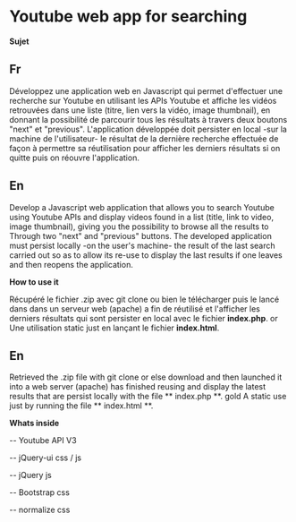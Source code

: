 **Youtube web app for searching**
=================================
**Sujet**

Fr
--

Développez une application web en Javascript qui permet d'effectuer une recherche sur Youtube en utilisant les APIs Youtube et affiche les vidéos retrouvées dans une liste (titre, lien vers la vidéo, image thumbnail), en donnant la possibilité de parcourir tous les résultats à travers deux boutons "next" et "previous". L'application développée doit persister en local -sur la machine de l'utilisateur-  le résultat de la dernière recherche effectuée de façon à permettre sa réutilisation pour afficher les derniers résultats si on quitte puis on réouvre l'application.

En
--

Develop a Javascript web application that allows you to search Youtube using Youtube APIs and display videos found in a list (title, link to video, image thumbnail), giving you the possibility to browse all the results to Through two "next" and "previous" buttons. The developed application must persist locally -on the user's machine- the result of the last search carried out so as to allow its re-use to display the last results if one leaves and then reopens the application.

**How to use it**

Récupéré le fichier .zip avec git clone ou bien le télécharger puis le lancé dans dans un serveur web (apache) a fin de réutilisé et l'afficher les derniers résultats qui sont persister en local avec le fichier **index.php**.
or
Une utilisation static just en lançant le fichier **index.html**.

En
--

Retrieved the .zip file with git clone or else download and then launched it into a web server (apache) has finished reusing and display the latest results that are persist locally with the file ** index.php **.
gold
A static use just by running the file ** index.html **.

**Whats inside**

-- Youtube API V3

-- jQuery-ui css / js

-- jQuery js

-- Bootstrap css

-- normalize css